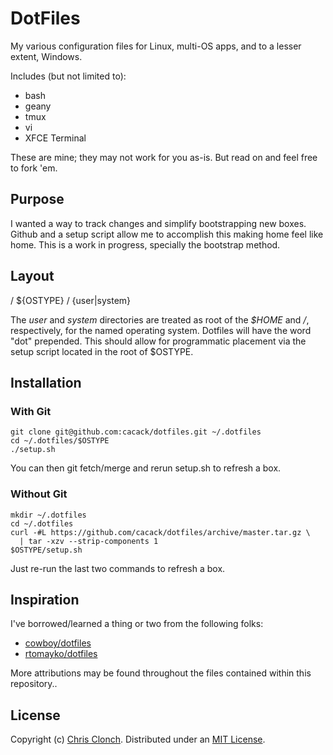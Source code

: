 # DotFiles

My various configuration files for Linux, multi-OS apps, and to a lesser extent,
Windows.

Includes (but not limited to):

* bash
* geany
* tmux
* vi
* XFCE Terminal

These are mine; they may not work for you as-is.  But read on and feel free to
fork 'em.

## Purpose

I wanted a way to track changes and simplify bootstrapping new boxes.  Github
and a setup script allow me to accomplish this making home feel like home.  This
is a work in progress, specially the bootstrap method.

## Layout

/ ${OSTYPE} / {user|system}

The _user_ and _system_ directories are treated as root of the _$HOME_ and _/_,
respectively, for the named operating system.  Dotfiles will have the word "dot"
prepended.  This should allow for programmatic placement via the setup script
located in the root of $OSTYPE.

## Installation

### With Git

```
git clone git@github.com:cacack/dotfiles.git ~/.dotfiles
cd ~/.dotfiles/$OSTYPE
./setup.sh
```

You can then git fetch/merge and rerun setup.sh to refresh a box.

### Without Git

```
mkdir ~/.dotfiles
cd ~/.dotfiles
curl -#L https://github.com/cacack/dotfiles/archive/master.tar.gz \
  | tar -xzv --strip-components 1
$OSTYPE/setup.sh
```

Just re-run the last two commands to refresh a box.

## Inspiration

I've borrowed/learned a thing or two from the following folks:

* [cowboy/dotfiles](https://github.com/cowboy/dotfiles)
* [rtomayko/dotfiles](https://github.com/rtomayko/dotfiles)

More attributions may be found throughout the files contained within this
repository..

## License

Copyright (c) [Chris Clonch][1]. Distributed under an [MIT License][2].

[1]: http://www.theclonchs.com/chris/
[2]: http://www.opensource.org/licenses/MIT
